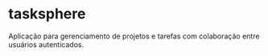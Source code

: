 # tasksphere
 Aplicação para gerenciamento de projetos e tarefas com colaboração entre usuários autenticados.
